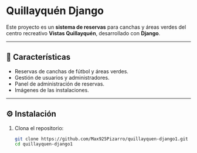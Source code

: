 # Quillayquén Django

Este proyecto es un **sistema de reservas** para canchas y áreas verdes del centro recreativo **Vistas Quillayquén**, desarrollado con **Django**.

---

## 🚀 Características

- Reservas de canchas de fútbol y áreas verdes.
- Gestión de usuarios y administradores.
- Panel de administración de reservas.
- Imágenes de las instalaciones.

---

## ⚙️ Instalación

1. Clona el repositorio:
   ```bash
   git clone https://github.com/Max925Pizarro/quillayquen-django1.git
   cd quillayquen-django1
